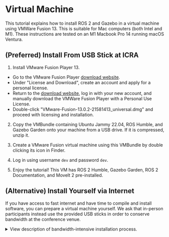 # Virtual Machine
This tutorial explains how to install ROS 2 and Gazebo in a virtual machine using
VMWare Fusion 13. This is suitable for Mac computers (both Intel and M1). These
instructions are tested on an M1 Macbook Pro 14 running macOS Ventura.

## (Preferred) Install From USB Stick at ICRA
1. Install VMware Fusion Player 13.
- Go to the VMware Fusion Player [download
  website](https://customerconnect.vmware.com/evalcenter?p=fusion-player-personal-13).
- Under "License and Download", create an account and apply for a personal
  license.
- Return to the [download
  website](https://customerconnect.vmware.com/evalcenter?p=fusion-player-personal-13),
  log in with your new account, and manually download the VMWare Fusion Player
  with a Personal Use License.
- Double-click "VMware-Fusion-13.0.2-21581413_universal.dmg" and proceed with
  licensing and installation.

2. Copy the VMBundle containing Ubuntu Jammy 22.04, ROS Humble, and Gazebo
   Garden onto your machine from a USB drive. If it is compressed, unzip it.

3. Create a VMware Fusion virtual machine using this VMBundle by double clicking
   its icon in Finder.

4. Log in using username `dev` and password `dev`.

5. Enjoy the tutorial! This VM has ROS 2 Humble, Gazebo Garden, ROS 2
   Documentation, and MoveIt 2 pre-installed.

## (Alternative) Install Yourself via Internet
If you have access to fast internet and have time to compile and install
software, you can prepare a virtual machine yourself. We ask that in-person
participants instead use the provided USB sticks in order to conserve bandwidth
at the conference venue.
<details>
  <summary>View description of bandwidth-intensive installation process.</summary>
  
1. Install VMWare Fusion Player 13.
- Go to the [download
  website](https://customerconnect.vmware.com/evalcenter?p=fusion-player-personal-13).
- Under "License and Download", create an account and apply for a personal
  license.
- Return to the [download
  website](https://customerconnect.vmware.com/evalcenter?p=fusion-player-personal-13),
  log in with your new account, and manually download the VMWare Fusion Player
  with a Personal Use License.
- Double-click "VMware-Fusion-13.0.2-21581413_universal.dmg" and proceed with
  licensing and installation.
2. Install Ubuntu, ROS 2, and Gazebo in a VM.
- Install Ubuntu ARM64 Server from an officially downloaded ISO.
- Select 15GB for "/" drive.
- Follow the instructions
  [here](https://dev.to/daud99/installing-ubuntu-using-vmware-fusion-tech-preview-on-mac-m1-silicon-4b0e)
  to install ubuntu-desktop in the Ubuntu server environment.
- Complete the `RUN` commands from the [tutorial
  Dockerfile](../docker/icra2023_tutorial/Dockerfile) to install ROS 2 Humble,
  Gazebo Garden, and many important libraries and documentation sources. Some
  modification may be necessary to suit an interactive workflow.
</details>